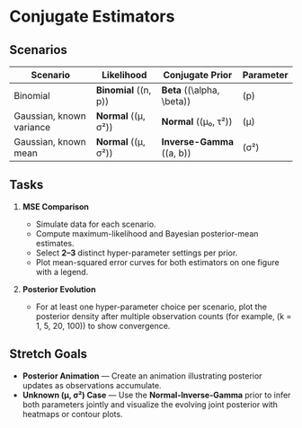 # Conjugate Estimators

## Scenarios
| Scenario | Likelihood | Conjugate Prior | Parameter |
|----------|------------|-----------------|-----------|
| Binomial | **Binomial** \((n, p)\) | **Beta** \((\alpha, \beta)\) | \(p\) |
| Gaussian, known variance | **Normal** \((μ, σ²)\) | **Normal** \((μ₀, τ²)\) | \(μ\) |
| Gaussian, known mean | **Normal** \((μ, σ²)\) | **Inverse-Gamma** \((a, b)\) | \(σ²\) |

## Tasks
1. **MSE Comparison**  
   * Simulate data for each scenario.  
   * Compute maximum-likelihood and Bayesian posterior-mean estimates.  
   * Select **2–3** distinct hyper-parameter settings per prior.  
   * Plot mean-squared error curves for both estimators on one figure with a legend.

2. **Posterior Evolution**  
   * For at least one hyper-parameter choice per scenario, plot the posterior density after multiple observation counts (for example, \(k = 1, 5, 20, 100\)) to show convergence.

## Stretch Goals
* **Posterior Animation** — Create an animation illustrating posterior updates as observations accumulate.  
* **Unknown \(μ, σ²\) Case** — Use the **Normal-Inverse-Gamma** prior to infer both parameters jointly and visualize the evolving joint posterior with heatmaps or contour plots.
